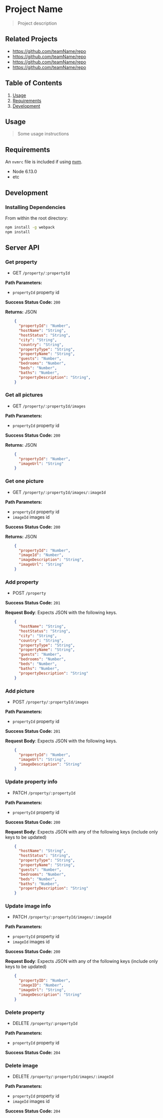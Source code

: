 # Project Name

> Project description

## Related Projects

  - https://github.com/teamName/repo
  - https://github.com/teamName/repo
  - https://github.com/teamName/repo
  - https://github.com/teamName/repo

## Table of Contents

1. [Usage](#Usage)
1. [Requirements](#requirements)
1. [Development](#development)

## Usage

> Some usage instructions

## Requirements

An `nvmrc` file is included if using [nvm](https://github.com/creationix/nvm).

- Node 6.13.0
- etc

## Development

### Installing Dependencies

From within the root directory:

```sh
npm install -g webpack
npm install
```



## Server API

### Get property
  * GET `/property/:propertyId`

**Path Parameters:**
  * `propertyId` property id

**Success Status Code:** `200`

**Returns:** JSON
```json
    {
      "propertyId": "Number",
      "hostName": "String",
      "hostStatus": "String",
      "city": "String",
      "country": "String",
      "propertyType": "String",
      "propertyName": "String",
      "guests": "Number",
      "bedrooms": "Number",
      "beds": "Number",
      "baths": "Number",
      "propertyDescription": "String",
    }
```
### Get all pictures
  * GET `/property/:propertyId/images`

**Path Parameters:**
  * `propertyId` property id

**Success Status Code:** `200`

**Returns:** JSON

```json
    {
      "propertyId": "Number",
      "imageUrl": "String"
    }
```

### Get one picture
  * GET `/property/:propertyId/images/:imageId`

**Path Parameters:**
  * `propertyId` property id
  * `imageId`    images id

**Success Status Code:** `200`

**Returns:** JSON

```json
    {
      "propertyId": "Number",
      "imageId": "Number",
      "imageDescription": "String",
      "imageUrl": "String"
    }
```


### Add property
  * POST `/property`

**Success Status Code:** `201`

**Request Body**: Expects JSON with the following keys.

```json
    {
      "hostName": "String",
      "hostStatus": "String",
      "city": "String",
      "country": "String",
      "propertyType": "String",
      "propertyName": "String",
      "guests": "Number",
      "bedrooms": "Number",
      "beds": "Number",
      "baths": "Number",
      "propertyDescription": "String"
    }
```

### Add picture
  * POST `/property/:propertyId/images`

**Path Parameters:**
  * `propertyId` property id

**Success Status Code:** `201`

**Request Body**: Expects JSON with the following keys.

```json
    {
      "propertyId": "Number",
      "imageUrl": "String",
      "imageDescription": "String"
    }
```

### Update property info
  * PATCH `/property/:propertyId`

**Path Parameters:**
  * `propertyId` property id

**Success Status Code:** `200`

**Request Body**: Expects JSON with any of the following keys (include only keys to be updated)

```json
    {
      "hostName": "String",
      "hostStatus": "String",
      "propertyType": "String",
      "propertyName": "String",
      "guests": "Number",
      "bedrooms": "Number",
      "beds": "Number",
      "baths": "Number",
      "propertyDescription": "String"
    }
```

### Update image info
  * PATCH `/property/:propertyId/images/:imageId`

**Path Parameters:**
  * `propertyId` property id
  * `imageId`   images id

**Success Status Code:** `200`

**Request Body**: Expects JSON with any of the following keys (include only keys to be updated)

```json
    {
      "propertyID": "Number",
      "imageID": "Number",
      "imageUrl": "String",
      "imageDescription": "String"
    }
```


### Delete property
  * DELETE `/property/:propertyId`

**Path Parameters:**
  * `propertyId` property id

**Success Status Code:** `204`

### Delete image
  * DELETE `/property/:propertyId/images/:imageId`

**Path Parameters:**
  * `propertyId` property id
  * `imageId`   images id

**Success Status Code:** `204`
